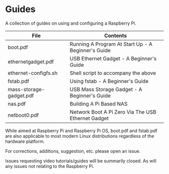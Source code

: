 # Guides

A collection of guides on using and configuring a Raspberry Pi.

| File | Contents |
| ------ | ------ |
| boot.pdf | Running A Program At Start Up - A Beginner's Guide |
| ethernetgadget.pdf | USB Ethernet Gadget - A Beginner's Guide |
| ethernet-configfs.sh | Shell script to accompany the above |
| fstab.pdf | Using fstab - A Beginner's Guide |
| mass-storage-gadget.pdf | USB Mass Storage Gadget - A Beginner's Guide |
| nas.pdf | Building A Pi Based NAS |
| netboot0.pdf | Network Boot A Pi Zero Via The USB Ethernet Gadget |

While aimed at Raspberry Pi and Raspberry Pi OS, boot.pdf and fstab.pdf are also applicable to most modern Linux distributions regardless of the hardware platform.

For corrections, additions, suggestion, etc. please open an issue.

Issues requesting video tutorials/guides will be summarily closed. As will any issues not relating to the Raspberry Pi.